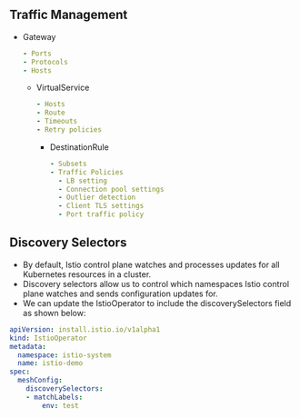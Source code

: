 
## Traffic Management
- Gateway
  ```yml
  - Ports
  - Protocols
  - Hosts
  ```
    - VirtualService
      ```yml
      - Hosts
      - Route
      - Timeouts
      - Retry policies
      ```
        - DestinationRule
          ```yml
          - Subsets
          - Traffic Policies
            - LB setting
            - Connection pool settings
            - Outlier detection
            - Client TLS settings
            - Port traffic policy
          ```

## Discovery Selectors
- By default, Istio control plane watches and processes updates for all Kubernetes resources in a cluster. 
- Discovery selectors allow us to control which namespaces Istio control plane watches and sends configuration updates for.
- We can update the IstioOperator to include the discoverySelectors field as shown below:

```yml
apiVersion: install.istio.io/v1alpha1
kind: IstioOperator
metadata:
  namespace: istio-system
  name: istio-demo
spec:
  meshConfig:
    discoverySelectors:
    - matchLabels:
        env: test
```


